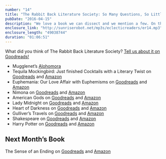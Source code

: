 ```yaml
---
number: "14"
title: "The Rabbit Back Literature Society: So Many Questions, So Little Time"
pubDate: "2016-04-15"
description: "We love a book we can dissect and we mention a few. On this month’s book, we focus on the 2 main female characters of the book and crazies theories."
enclosure_link: "http://sunriserobot.net/mp3s/eclecticreaders/er14.mp3"
enclosure_length: "49038744"
duration: "01:06:51"
---
```

What did you think of The Rabbit Back Literature Society? [Tell us about it on Goodreads!](https://www.goodreads.com/topic/show/18071739-the-rabbit-back-literature-society)

- Mugglenet’s [Alohomora](http://alohomora.mugglenet.com/)
- Tequila Mockingbird: Just finished Cocktails with a Literary Twist on [Goodreads](https://www.goodreads.com/book/show/15843172-tequila-mockingbird?from_new_nav=true&ac=1&from_search=true) and [Amazon](http://amzn.com/B00B3M3M2C)
- Euphemania: Our Love Affair with Euphemisms on [Goodreads](https://www.goodreads.com/book/show/8527586-euphemania?from_new_nav=true&ac=1&from_search=true) and [Amazon](http://amzn.com/B0047Y0F4Q)
- Nimona on [Goodreads](https://www.goodreads.com/book/show/19351043-nimona?from_search=true&search_version=service) and [Amazon](http://amzn.com/B00N0W1XGU)
- American Gods on [Goodreads](https://www.goodreads.com/book/show/4407.American_Gods?from_search=true&search_version=service) and [Amazon](http://amzn.com/B004YW4L5K)
- Lady Midnight on [Goodreads](https://www.goodreads.com/book/show/25494343-lady-midnight?from_search=true&search_version=service) and [Amazon](http://amzn.com/B00X4114W0)
- Heart of Darkness on [Goodreads](https://www.goodreads.com/book/show/4900.Heart_of_Darkness?from_search=true&search_version=service) and [Amazon](http://amzn.com/B0084AMNWQ)
- Gulliver’s Travels on [Goodreads](https://www.goodreads.com/book/show/7733.Gulliver_s_Travels?from_new_nav=true&ac=1&from_search=true) and [Amazon](http://amzn.com/B0191ZK3BU)
- Shakespeare on [Goodreads](https://www.goodreads.com/book/show/18069102-the-complete-works-of-shakespeare?from_search=true&search_version=service) and [Amazon](http://amzn.com/B005LSCQ4Y)
- Harry Potter on [Goodreads](https://www.goodreads.com/book/show/3.Harry_Potter_and_the_Sorcerer_s_Stone?from_search=true&search_version=service) and [Amazon](http://amzn.com/0545790352)

## Next Month’s Book

The Sense of an Ending on [Goodreads](https://www.goodreads.com/book/show/10746542-the-sense-of-an-ending?from_search=true&search_version=service) and [Amazon](http://amzn.com/B004YWKKEG)

